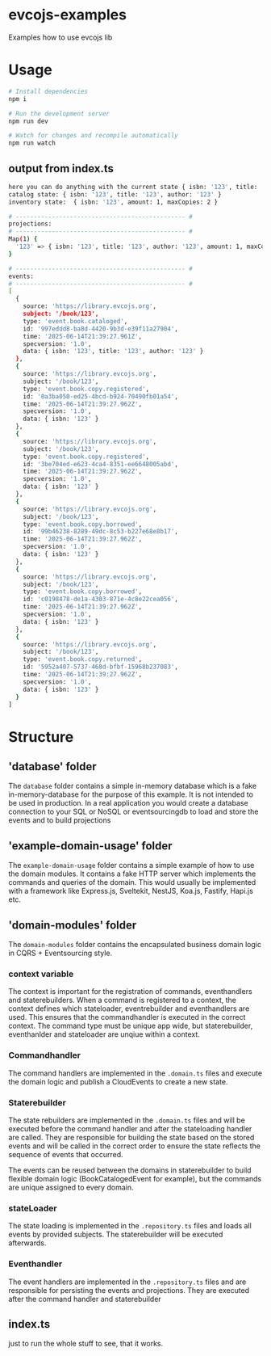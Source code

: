 # evcojs-examples

Examples how to use evcojs lib

# Usage

```bash
# Install dependencies
npm i

# Run the development server
npm run dev

# Watch for changes and recompile automatically
npm run watch
```

## output from index.ts

```bash
here you can do anything with the current state { isbn: '123', title: '123', author: '123' }
catalog state: { isbn: '123', title: '123', author: '123' }
inventory state:  { isbn: '123', amount: 1, maxCopies: 2 }

# ----------------------------------------------- #
projections:
# ----------------------------------------------- #
Map(1) {
  '123' => { isbn: '123', title: '123', author: '123', amount: 1, maxCopies: 2 }
}

# ----------------------------------------------- #
events:
# ----------------------------------------------- #
[
  {
    source: 'https://library.evcojs.org',
    subject: '/book/123',
    type: 'event.book.cataloged',
    id: '997eddd8-ba8d-4420-9b3d-e39f11a27904',
    time: '2025-06-14T21:39:27.961Z',
    specversion: '1.0',
    data: { isbn: '123', title: '123', author: '123' }
  },
  {
    source: 'https://library.evcojs.org',
    subject: '/book/123',
    type: 'event.book.copy.registered',
    id: '0a3ba050-ed25-4bcd-b924-70490fb01a54',
    time: '2025-06-14T21:39:27.962Z',
    specversion: '1.0',
    data: { isbn: '123' }
  },
  {
    source: 'https://library.evcojs.org',
    subject: '/book/123',
    type: 'event.book.copy.registered',
    id: '3be704ed-e623-4ca4-8351-ee6648005abd',
    time: '2025-06-14T21:39:27.962Z',
    specversion: '1.0',
    data: { isbn: '123' }
  },
  {
    source: 'https://library.evcojs.org',
    subject: '/book/123',
    type: 'event.book.copy.borrowed',
    id: '99b46238-8289-49dc-8c53-b227e68e8b17',
    time: '2025-06-14T21:39:27.962Z',
    specversion: '1.0',
    data: { isbn: '123' }
  },
  {
    source: 'https://library.evcojs.org',
    subject: '/book/123',
    type: 'event.book.copy.borrowed',
    id: 'c0198478-de1a-4303-871e-4c8e22cea056',
    time: '2025-06-14T21:39:27.962Z',
    specversion: '1.0',
    data: { isbn: '123' }
  },
  {
    source: 'https://library.evcojs.org',
    subject: '/book/123',
    type: 'event.book.copy.returned',
    id: '5952a407-5737-468d-bfbf-15968b237083',
    time: '2025-06-14T21:39:27.962Z',
    specversion: '1.0',
    data: { isbn: '123' }
  }
]

```

# Structure

## 'database' folder

The `database` folder contains a simple in-memory database which is a fake in-memory-database
for the purpose of this example. It is not intended to be used in production.
In a real application you would create a database connection to your SQL or NoSQL or eventsourcingdb to load and store the events and to build projections

## 'example-domain-usage' folder

The `example-domain-usage` folder contains a simple example of how to use the domain modules.
It contains a fake HTTP server which implements the commands and queries of the domain.
This would usually be implemented with a framework like Express.js, Sveltekit, NestJS, Koa.js, Fastify, Hapi.js etc.

## 'domain-modules' folder

The `domain-modules` folder contains the encapsulated business domain logic in CQRS + Eventsourcing style.

### context variable

The context is important for the registration of commands, eventhandlers and staterebuilders.
When a command is registered to a context, the context defines which stateloader, eventrebuilder and eventhandlers are used.
This ensures that the commandhandler is executed in the correct context.
The command type must be unique app wide, but staterebuilder, eventhanlder and stateloader are unqiue within a context.

### Commandhandler

The command handlers are implemented in the `.domain.ts` files and execute the domain logic and publish a CloudEvents to create a new state.

### Staterebuilder

The state rebuilders are implemented in the `.domain.ts` files and will be executed before the command handler and after the stateloading handler are called. They are responsible for building the state based on the stored events and will be called in the correct order to ensure the state reflects the sequence of events that occurred.

The events can be reused between the domains in staterebuilder to build flexible domain logic (BookCatalogedEvent for example), but the commands are unique assigned to every domain.

### stateLoader

The state loading is implemented in the `.repository.ts` files and loads all events by provided subjects. The staterebuilder will be executed afterwards.

### Eventhandler

The event handlers are implemented in the `.repository.ts` files and are responsible for persisting the events and projections. They are executed after the command handler and staterebuilder

## index.ts

just to run the whole stuff to see, that it works.
